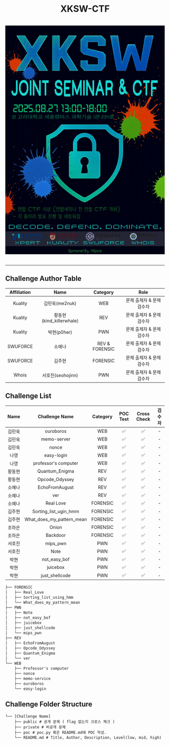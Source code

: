 <div align="center">
  
# XKSW-CTF

<br>
<img src="docs/image.png" alt="XKSW-CTF" width="600"/>
<br>
<br>

---

</div>

## Challenge Author Table

| Affiliation | Name | Category | Role |
| :-: | :-: | :-: | :-: |
| Kuality | 김민욱(me2nuk) | WEB | 문제 출제자 & 문제 검수자 |
| Kuality | 황동현(kind_killerwhale) | REV | 문제 출제자 & 문제 검수자 | 
| Kuality | 박현(p0her) | PWN | 문제 출제자 & 문제 검수자 |
| SWUFORCE | 소예나 | REV & FORENSIC | 문제 출제자 & 문제 검수자 |
| SWUFORCE | 김주현 | FORENSIC | 문제 출제자 & 문제 검수자 |
| Whois | 서호진(seohojinn) | PWN | 문제 출제자 & 문제 검수자 |


## Challenge List

| Name | Challenge Name | Category | POC Test | Cross Check | 검수자 | 
| :-: | :-: | :-: | :-: | :-: | :-: |
| 김민욱 | ouroboros | WEB | ✅ | ✅ | - | 
| 김민욱 | memo-server | WEB | ✅ | ✅ | - |
| 김민욱 | nonce | WEB | ✅ | ✅ | - |
| 나영 | easy-login | WEB | ✅ | ✅ | - |
| 나영 | professor's computer | WEB | ✅ | ✅ | - | 
| 황동현 | Quantum_Enigma | REV | ✅ | ✅ | - |
| 황동현 | Opcode_Odyssey | REV | ✅ | ✅ | - |
| 소예나 | EchoFromAugust | REV | ✅ | ✅ | - |
| 소예나 | ver | REV | ✅ | ✅ | - |
| 소예나 | Real Love | FORENSIC | ✅ | ✅ | - |
| 김주현 | Sorting_list_ugin_hmm | FORENSIC | ✅ | ✅ | - |
| 김주현 | What_does_my_pattern_mean | FORENSIC | ✅ | ✅ | - |
| 조하은 | Onion | FORENSIC | ✅ | ✅ | - |
| 조하은 | Backdoor | FORENSIC | ✅ | ✅ | - |
| 서호진 | mips_pwn | PWN | ✅ | ✅ | - |
| 서호진 | Note | PWN | ✅ | ✅ | - |
| 박현 | not_easy_bof | PWN | ✅ | ✅ | - |
| 박현 | juicebox | PWN | ✅ | ✅ | - |
| 박현 | just_shellcode | PWN | ✅ | ✅ | - |

```
├── FORENSIC
│   ├── Real_Love
│   ├── Sorting_list_using_hmm
│   └── What_does_my_pattern_mean
├── PWN
│   ├── Note
│   ├── not_easy_bof
│   ├── juicebox
│   ├── just_shellcode
│   └── mips_pwn
├── REV
│   ├── EchoFromAugust
│   ├── Opcode_Odyssey
│   ├── Quantum_Enigma
│   └── ver
└── WEB
    ├── Professor's computer
    ├── nonce
    ├── memo-service
    ├── ouroboros
    └── easy-login
```

## Challenge Folder Structure

```
└── [Challenge Name]
    ├── public # 공개 문제 ( flag 없는지 크로스 체크 )
    ├── private # 비공개 문제
    ├── poc # poc.py 혹은 README.md에 POC 작성.
    └── README.md # Title, Author, Description, Level(low, mid, high)
```
